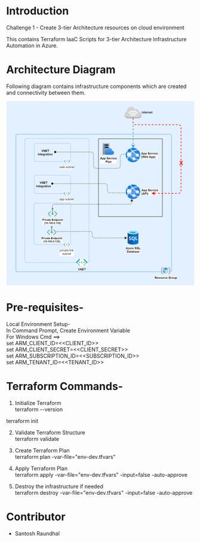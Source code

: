 # Introduction 
Challenge 1 - Create 3-tier Architecture resources on cloud environment

This contains Terraform IaaC Scripts for 3-tier Architecture Infrastructure Automation in Azure.

# Architecture Diagram
Following diagram contains infrastructure components which are created and connectivity between them.

![3-tier architecture](./3-tier-architecture.png)

# Pre-requisites-
Local Environment Setup-  
In Command Prompt, Create Environment Variable  
For Windows Cmd ==>  
set ARM_CLIENT_ID=<<CLIENT_ID>>  
set ARM_CLIENT_SECRET=<<CLIENT_SECRET>>  
set ARM_SUBSCRIPTION_ID=<<SUBSCRIPTION_ID>>  
set ARM_TENANT_ID=<<TENANT_ID>>  


# Terraform Commands-

1. Initialize Terraform  
terraform --version  

terraform init  

2. Validate Terraform Structure  
terraform validate  

3. Create Terraform Plan  
terraform plan -var-file="env-dev.tfvars"  

4. Apply Terraform Plan  
terraform apply -var-file="env-dev.tfvars" -input=false -auto-approve  

5. Destroy the infrastructure if needed  
terraform destroy -var-file="env-dev.tfvars" -input=false -auto-approve  



# Contributor
- Santosh Raundhal